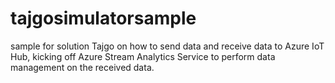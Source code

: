 # tajgosimulatorsample
sample for solution Tajgo on how to send data and receive data to Azure IoT Hub, kicking off Azure Stream Analytics Service to perform data management on the received data.
